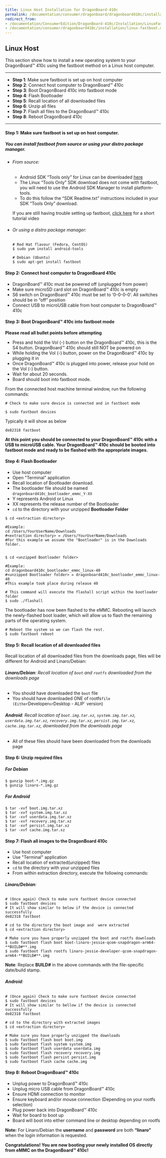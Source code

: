 ```yaml
---
title: Linux Host Installation for DragonBoard-410c
permalink: /documentation/consumer/dragonboard/dragonboard410c/installation/linux-fastboot.md.html
redirect_from:
- /documentation/ConsumerEdition/DragonBoard-410c/Installation/LinuxFastboot.md.html
- /documentation/consumer/dragonboard410c/installation/linux-fastboot.md.html
---
```

## Linux Host

This section show how to install a new operating system to your DragonBoard™ 410c using the fastboot method on a Linux host computer.

***

- **Step 1**: Make sure fastboot is set up on host computer
- **Step 2**: Connect host computer to DragonBoard™ 410c
- **Step 3**: Boot DragonBoard 410c into fastboot mode
- **Step 4**: Flash Bootloader
- **Step 5**: Recall location of all downloaded files
- **Step 6**: Unzip all files
- **Step 7**: Flash all files to the DragonBoard™ 410c
- **Step 8**: Reboot DragonBoard 410c

***

#### **Step 1**: Make sure fastboot is set up on host computer.
##### You can install fastboot from source or using your distro package manager.

- ###### From source:
  - Android SDK “Tools only” for Linux can be downloaded <a href="https://developer.android.com/studio/releases/platform-tools.html" target="_blank">here</a>
  - The Linux “Tools Only” SDK download does not come with fastboot, you will need to use the Android SDK Manager to install platform-tools.
  - To do this follow the “SDK Readme.txt” instructions included in your SDK “Tools Only” download.

  If you are still having trouble setting up fastboot, <a href="https://youtu.be/W_zlydVBftA" target="_blank">click here</a> for a short tutorial video

- ###### Or using a distro package manager:
  ```
  # Red Hat flavour (Fedora, CentOS)
  $ sudo yum install android-tools

  # Debian (Ubuntu)
  $ sudo apt-get install fastboot
  ```

#### **Step 2**: Connect host computer to DragonBoard 410c

- DragonBoard™ 410c must be powered off (unplugged from power)
- Make sure microSD card slot on DragonBoard™ 410c is empty
- S6 switch on DragonBoard™ 410c must be set to ‘0-0-0-0’. All switches should be in “off” position
- Connect USB to microUSB cable from host computer to DragonBoard™ 410c

#### **Step 3**: Boot DragonBoard™ 410c into fastboot mode

**Please read all bullet points before attempting**

- Press and hold the Vol (-) button on the DragonBoard™ 410c, this is the S4 button. DragonBoard™ 410c should still NOT be powered on
- While holding the Vol (-) button, power on the DragonBoard™ 410c by plugging it in
- Once DragonBoard™ 410c is plugged into power, release your hold on the Vol (-) button.
- Wait for about 20 seconds.
- Board should boot into fastboot mode.

From the connected host machine terminal window, run the following commands:

```shell
# Check to make sure device is connected and in fastboot mode

$ sudo fastboot devices
```

Typically it will show as below
```shell
de82318	fastboot
```

**At this point you should be connected to your DragonBoard™ 410c with a USB to microUSB cable. Your DragonBoard™ 410c should be booted into fastboot mode and ready to be flashed with the appropriate images.**

#### **Step 4**: Flash Bootloader

- Use host computer
- Open "Terminal" application
- Recall location of Bootloader download.
- The bootloader file should be named `dragonboard410c_bootloader_emmc_Y-XX`
- Y represents Android or Linux
- XX represents the release number of the Bootloader
- `cd` to the directory with your unzipped **Bootloader Folder**

```shell
$ cd <extraction directory>

#Example:
cd /Users/YourUserName/Downloads
#<extraction directory> = /Users/YourUserName/Downloads
#For this example we assume the "Bootloader" is in the Downloads folder.


$ cd <unzipped Bootloader folder>

#Example:
cd dragonboard410c_bootloader_emmc_linux-40
#<unzipped Bootloader folder> = dragonboard410c_bootloader_emmc_linux-40
#This example took place during release 40

# This command will execute the flashall script within the bootloader folder
$ sudo ./flashall
```

The bootloader has now been flashed to the eMMC.  Rebooting will
launch the newly-flashed boot loader, which will allow us to flash
the remaining parts of the operating system.

```shell
# Reboot the system so we can flash the rest.
$ sudo fastboot reboot
```

#### **Step 5**: Recall location of all downloaded files

Recall location of all downloaded files from the downloads page, files will be different for Android and Linaro/Debian:

###### **Linaro/Debian**: Recall location of `boot` and `rootfs` downloaded from the downloads page
- You should have downloaded the `boot` file
- You should have downloaded ONE of rootfs` file (Either `Developer` or `Desktop - ALIP` version)

###### **Android**: Recall location of `boot.img.tar.xz`, `system.img.tar.xz`, `userdata.img.tar.xz`, `recovery.img.tar.xz`, `persist.img.tar.xz`, `cache.img.tar.xz`, downloaded from the downloads page
- All of these files should have been downloaded from the downloads page

#### **Step 6**: Unzip required files

##### For Debian
```shell
$ gunzip boot-*.img.gz
$ gunzip linaro-*.img.gz
```

##### For Android
```shell
$ tar -xvf boot.img.tar.xz
$ tar -xvf system.img.tar.xz
$ tar -xvf userdata.img.tar.xz
$ tar -xvf recovery.img.tar.xz
$ tar -xvf persist.img.tar.xz
$ tar -xvf cache.img.tar.xz
```

#### **Step 7**: Flash all images to the DragonBoard 410c

- Use host computer
- Use "Terminal" application
- Recall location of extracted(unzipped) files
- `cd` to the directory with your unzipped files
- From within extraction directory, execute the following commands:

###### **Linaro/Debian**:
```shell
# (Once again) Check to make sure fastboot device connected
$ sudo fastboot devices
# It will show similar to below if the device is connected successfully
de82318	fastboot

# cd to the directory the boot image and  were extracted
$ cd <extraction directory>

# Make sure you have properly unzipped the boot and rootfs downloads
$ sudo fastboot flash boot boot-linaro-jessie-qcom-snapdragon-arm64-**BUILD#**.img
$ sudo fastboot flash rootfs linaro-jessie-developer-qcom-snapdragon-arm64-**BUILD#**.img
```
**Note**: Replace **BUILD#** in the above commands with the file-specific date/build stamp.

###### **Android**:
```shell
# (Once again) Check to make sure fastboot device connected
$ sudo fastboot devices
# It will show similar to bellow if the device is connected successfully
de82318	fastboot

# cd to the directory with extracted images
$ cd <extraction directory>

# Make sure you have properly unzipped the downloads
$ sudo fastboot flash boot boot.img
$ sudo fastboot flash system system.img
$ sudo fastboot flash userdata userdata.img
$ sudo fastboot flash recovery recovery.img
$ sudo fastboot flash persist persist.img
$ sudo fastboot flash cache cache.img
```

#### **Step 8**: Reboot DragonBoard™ 410c

- Unplug power to DragonBoard™ 410c
- Unplug micro USB cable from DragonBoard™ 410c
- Ensure HDMI connection to monitor
- Ensure keyboard and/or mouse connection (Depending on your rootfs selection)
- Plug power back into DragonBoard™ 410c
- Wait for board to boot up
- Board will boot into either command line or desktop depending on rootfs

**Note:** For Linaro/Debian the **username** and **password** are both **“linaro”** when the login information is requested.

**Congratulations! You are now booting your newly installed OS directly
from eMMC on the DragonBoard™ 410c!**
